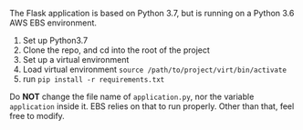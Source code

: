 The Flask application is based on Python 3.7, but is running on a Python 3.6 AWS EBS environment.

1) Set up Python3.7
2) Clone the repo, and cd into the root of the project
3) Set up a virtual environment
4) Load virtual environment `source /path/to/project/virt/bin/activate`
5) run `pip install -r requirements.txt`

Do <b>NOT</b> change the file name of `application.py`, nor the variable `application` inside it. EBS relies on that to run properly. Other than that, feel free to modify.